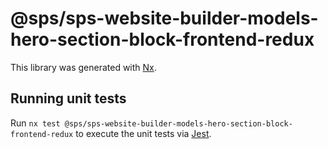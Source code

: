 # @sps/sps-website-builder-models-hero-section-block-frontend-redux

This library was generated with [Nx](https://nx.dev).

## Running unit tests

Run `nx test @sps/sps-website-builder-models-hero-section-block-frontend-redux` to execute the unit tests via [Jest](https://jestjs.io).
